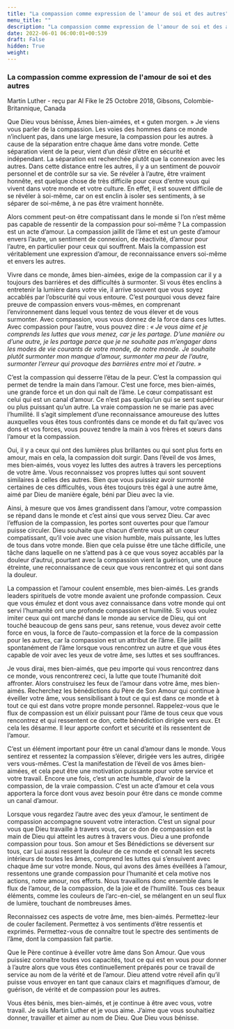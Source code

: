 ```yaml
---
title: "La compassion comme expression de l'amour de soi et des autres"
menu_title: ""
description: "La compassion comme expression de l'amour de soi et des autres"
date: 2022-06-01 06:00:01+00:539
draft: False
hidden: True
weight:
---
```

### La compassion comme expression de l'amour de soi et des autres

Martin Luther - reçu par Al Fike le 25 Octobre 2018, Gibsons, Colombie-Britannique, Canada

Que Dieu vous bénisse, Âmes bien-aimées, et « guten morgen. » Je viens vous parler de la compassion. Les voies des hommes dans ce monde n’incluent pas, dans une large mesure, la compassion pour les autres. à cause de la séparation entre chaque âme dans votre monde. Cette séparation vient de la peur, vient d’un désir d’être en sécurité et indépendant. La séparation est recherchée plutôt que la connexion avec les autres. Dans cette distance entre les autres, il y a un sentiment de pouvoir personnel et de contrôle sur sa vie. Se révéler à l’autre, être vraiment honnête, est quelque chose de très difficile pour ceux d’entre vous qui vivent dans votre monde et votre culture. En effet, il est souvent difficile de se révéler à soi-même, car on est enclin à isoler ses sentiments, à se séparer de soi-même, à ne pas être vraiment honnête.

Alors comment peut-on être compatissant dans le monde si l’on n’est même pas capable de ressentir de la compassion pour soi-même ? La compassion est un acte d’amour. La compassion jaillit de l’âme et est un geste d’amour envers l’autre, un sentiment de connexion, de réactivité, d’amour pour l’autre, en particulier pour ceux qui souffrent. Mais la compassion est véritablement une expression d’amour, de reconnaissance envers soi-même et envers les autres.

Vivre dans ce monde, âmes bien-aimées, exige de la compassion car il y a toujours des barrières et des difficultés à surmonter. Si vous êtes enclins à entretenir la lumière dans votre vie, il arrive souvent que vous soyez accablés par l’obscurité qui vous entoure. C’est pourquoi vous devez faire preuve de compassion envers vous-mêmes, en comprenant l’environnement dans lequel vous tentez de vous élever et de vous surmonter. Avec compassion, vous vous donnez de la force dans ces luttes. Avec compassion pour l’autre, vous pouvez dire : *« Je vous aime et je comprends les luttes que vous menez, car je les partage. D’une manière ou d’une autre, je les partage parce que je ne souhaite pas m’engager dans les modes de vie courants de votre monde, de notre monde. Je souhaite plutôt surmonter mon manque d’amour, surmonter ma peur de l’autre, surmonter l’erreur qui provoque des barrières entre moi et l’autre. »* 

C’est la compassion qui desserre l’étau de la peur. C’est la compassion qui permet de tendre la main dans l’amour. C’est une force, mes bien-aimés, une grande force et un don qui naît de l’âme. Le cœur compatissant est celui qui est un canal d’amour. Ce n’est pas quelqu’un qui se sent supérieur ou plus puissant qu’un autre. La vraie compassion ne se marie pas avec l’humilité. Il s’agit simplement d’une reconnaissance amoureuse des luttes auxquelles vous êtes tous confrontés dans ce monde et du fait qu’avec vos dons et vos forces, vous pouvez tendre la main à vos frères et sœurs dans l’amour et la compassion.

Oui, il y a ceux qui ont des lumières plus brillantes ou qui sont plus forts en amour, mais en cela, la compassion doit surgir. Dans l’éveil de vos âmes, mes bien-aimés, vous voyez les luttes des autres à travers les perceptions de votre âme. Vous reconnaissez vos propres luttes qui sont souvent similaires à celles des autres. Bien que vous puissiez avoir surmonté certaines de ces difficultés, vous êtes toujours très égal à une autre âme, aimé par Dieu de manière égale, béni par Dieu avec la vie.

Ainsi, à mesure que vos âmes grandissent dans l’amour, votre compassion se répand dans le monde et c’est ainsi que vous servez Dieu. Car avec l’effusion de la compassion, les portes sont ouvertes pour que l’amour puisse circuler. Dieu souhaite que chacun d’entre vous ait un cœur compatissant, qu’il voie avec une vision humble, mais puissante, les luttes de tous dans votre monde. Bien que cela puisse être une tâche difficile, une tâche dans laquelle on ne s’attend pas à ce que vous soyez accablés par la douleur d’autrui, pourtant avec la compassion vient la guérison, une douce étreinte, une reconnaissance de ceux que vous rencontrez et qui sont dans la douleur.

La compassion et l’amour coulent ensemble, mes bien-aimés. Les grands leaders spirituels de votre monde avaient une profonde compassion. Ceux que vous émulez et dont vous avez connaissance dans votre monde qui ont servi l’humanité ont une profonde compassion et humilité. Si vous voulez imiter ceux qui ont marché dans le monde au service de Dieu, qui ont touché beaucoup de gens sans peur, sans retenue, vous devez avoir cette force en vous, la force de l’auto-compassion et la force de la compassion pour les autres, car la compassion est un attribut de l’âme. Elle jaillit spontanément de l’âme lorsque vous rencontrez un autre et que vous êtes capable de voir avec les yeux de votre âme, ses luttes et ses souffrances.

Je vous dirai, mes bien-aimés, que peu importe qui vous rencontrez dans ce monde, vous rencontrerez ceci, la lutte que toute l’humanité doit affronter. Alors construisez les feux de l’amour dans votre âme, mes bien-aimés. Recherchez les bénédictions du Père de Son Amour qui continue à éveiller votre âme, vous sensibilisant à tout ce qui est dans ce monde et à tout ce qui est dans votre propre monde personnel. Rappelez-vous que le flux de compassion est un élixir puissant pour l’âme de tous ceux que vous rencontrez et qui ressentent ce don, cette bénédiction dirigée vers eux. Et cela les désarme. Il leur apporte confort et sécurité et ils ressentent de l’amour.

C’est un élément important pour être un canal d’amour dans le monde. Vous sentirez et ressentez la compassion s’élever, dirigée vers les autres, dirigée vers vous-mêmes. C’est la manifestation de l’éveil de vos âmes bien-aimées, et cela peut être une motivation puissante pour votre service et votre travail. Encore une fois, c’est un acte humble, d’avoir de la compassion, de la vraie compassion. C’est un acte d’amour et cela vous apportera la force dont vous avez besoin pour être dans ce monde comme un canal d’amour.

Lorsque vous regardez l’autre avec des yeux d’amour, le sentiment de compassion accompagne souvent votre interaction. C’est un signal pour vous que Dieu travaille à travers vous, car ce don de compassion est la main de Dieu qui atteint les autres à travers vous. Dieu a une profonde compassion pour tous. Son amour et Ses Bénédictions se déversent sur tous, car Lui aussi ressent la douleur de ce monde et connaît les secrets intérieurs de toutes les âmes, comprend les luttes qui s’ensuivent avec chaque âme sur votre monde. Nous, qui avons des âmes éveillées à l’amour, ressentons une grande compassion pour l’humanité et cela motive nos actions, notre amour, nos efforts. Nous travaillons donc ensemble dans le flux de l’amour, de la compassion, de la joie et de l’humilité. Tous ces beaux éléments, comme les couleurs de l’arc-en-ciel, se mélangent en un seul flux de lumière, touchant de nombreuses âmes.

Reconnaissez ces aspects de votre âme, mes bien-aimés. Permettez-leur de couler facilement. Permettez à vos sentiments d’être ressentis et exprimés. Permettez-vous de connaître tout le spectre des sentiments de l’âme, dont la compassion fait partie.

Que le Père continue à éveiller votre âme dans Son Amour. Que vous puissiez connaître toutes vos capacités, tout ce qui est en vous pour donner à l’autre alors que vous êtes continuellement préparés pour ce travail de service au nom de la vérité et de l’amour. Dieu attend votre réveil afin qu’il puisse vous envoyer en tant que canaux clairs et magnifiques d’amour, de guérison, de vérité et de compassion pour les autres.

Vous êtes bénis, mes bien-aimés, et je continue à être avec vous, votre travail. Je suis Martin Luther et je vous aime. J’aime que vous souhaitiez donner, travailler et aimer au nom de Dieu. Que Dieu vous bénisse.



